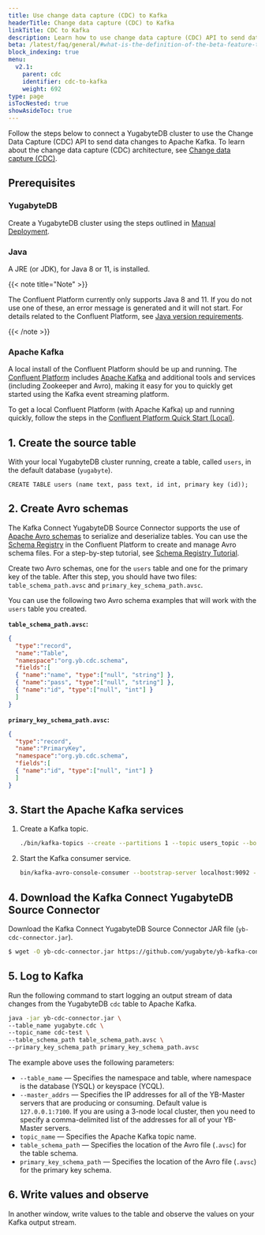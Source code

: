 ```yaml
---
title: Use change data capture (CDC) to Kafka
headerTitle: Change data capture (CDC) to Kafka
linkTitle: CDC to Kafka
description: Learn how to use change data capture (CDC) API to send data changes to Apache Kafka.
beta: /latest/faq/general/#what-is-the-definition-of-the-beta-feature-tag
block_indexing: true
menu:
  v2.1:
    parent: cdc
    identifier: cdc-to-kafka
    weight: 692
type: page
isTocNested: true
showAsideToc: true
---
```


Follow the steps below to connect a YugabyteDB cluster to use the Change Data Capture (CDC) API to send data changes to Apache Kafka. To learn about the change data capture (CDC) architecture, see [Change data capture (CDC)](../../../architecture/cdc-architecture).

## Prerequisites

### YugabyteDB

Create a YugabyteDB cluster using the steps outlined in [Manual Deployment](../../manual-deployment/).

### Java

A JRE (or JDK), for Java 8 or 11, is installed. 

{{< note title="Note" >}}

The Confluent Platform currently only supports Java 8 and 11. If you do not use one of these, an error message is generated and it will not start. For details related to the Confluent Platform, see [Java version requirements](https://docs.confluent.io/current/cli/installing.html#java-version-requirements).

{{< /note >}}

### Apache Kafka

A local install of the Confluent Platform should be up and running. The [Confluent Platform](https://docs.confluent.io/current/platform.html) includes [Apache Kafka](https://docs.confluent.io/current/kafka/introduction.html) and additional tools and services (including Zookeeper and Avro), making it easy for you to quickly get started using the Kafka event streaming platform.

To get a local Confluent Platform (with Apache Kafka) up and running quickly, follow the steps in the [Confluent Platform Quick Start (Local)](https://docs.confluent.io/current/quickstart/ce-quickstart.html#ce-quickstart).

## 1. Create the source table

With your local YugabyteDB cluster running, create a table, called `users`, in the default database (`yugabyte`).

```postgresql
CREATE TABLE users (name text, pass text, id int, primary key (id));
```

## 2. Create Avro schemas

The Kafka Connect YugabyteDB Source Connector supports the use of [Apache Avro schemas](http://avro.apache.org/docs/current/#schemas) to serialize and deserialize tables. You can use the [Schema Registry](https://docs.confluent.io/current/schema-registry/index.html) in the Confluent Platform to create and manage Avro schema files. For a step-by-step tutorial, see [Schema Registry Tutorial](https://docs.confluent.io/current/schema-registry/schema_registry_tutorial.html).

Create two Avro schemas, one for the `users` table and one for the primary key of the table. After this step, you should have two files: `table_schema_path.avsc` and `primary_key_schema_path.avsc`.

You can use the following two Avro schema examples that will work with the `users` table you created.

**`table_schema_path.avsc`:**

```json
{
  "type":"record",
  "name":"Table",
  "namespace":"org.yb.cdc.schema",
  "fields":[
  { "name":"name", "type":["null", "string"] },
  { "name":"pass", "type":["null", "string"] },
  { "name":"id", "type":["null", "int"] }
  ]
}
```

**`primary_key_schema_path.avsc`:**

```json
{
  "type":"record",
  "name":"PrimaryKey",
  "namespace":"org.yb.cdc.schema",
  "fields":[
  { "name":"id", "type":["null", "int"] }
  ]
}
```

## 3. Start the Apache Kafka services

1. Create a Kafka topic.

    ```sh
    ./bin/kafka-topics --create --partitions 1 --topic users_topic --bootstrap-server localhost:9092 --replication-factor 1
    ```

2. Start the Kafka consumer service.

    ```sh
    bin/kafka-avro-console-consumer --bootstrap-server localhost:9092 --topic users_topic --key-deserializer=io.confluent.kafka.serializers.KafkaAvroDeserializer     --value-deserializer=io.confluent.kafka.serializers.KafkaAvroDeserializer
    ```

## 4. Download the Kafka Connect YugabyteDB Source Connector

Download the Kafka Connect YugabyteDB Source Connector JAR file (`yb-cdc-connector.jar`).

```sh
$ wget -O yb-cdc-connector.jar https://github.com/yugabyte/yb-kafka-connector/blob/master/yb-cdc/yb-cdc-connector.jar?raw=true

```

## 5. Log to Kafka

Run the following command to start logging an output stream of data changes from the YugabyteDB `cdc` table to Apache Kafka.

```sh
java -jar yb-cdc-connector.jar \
--table_name yugabyte.cdc \
--topic_name cdc-test \
--table_schema_path table_schema_path.avsc \
--primary_key_schema_path primary_key_schema_path.avsc
```

The example above uses the following parameters:

- `--table_name` — Specifies the namespace and table, where namespace is the database (YSQL) or keyspace (YCQL).
- `--master_addrs` — Specifies the IP addresses for all of the YB-Master servers that are producing or consuming. Default value is `127.0.0.1:7100`. If you are using a 3-node local cluster, then you need to specify a comma-delimited list of the addresses for all of your YB-Master servers.
- `topic_name` — Specifies the Apache Kafka topic name.
- `table_schema_path` — Specifies the location of the Avro file (`.avsc`) for the table schema.
- `primary_key_schema_path` — Specifies the location of the Avro file (`.avsc`) for the primary key schema.

## 6. Write values and observe

In another window, write values to the table and observe the values on your Kafka output stream.
